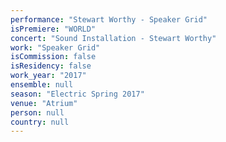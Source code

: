 ```yaml
---
performance: "Stewart Worthy - Speaker Grid"
isPremiere: "WORLD"
concert: "Sound Installation - Stewart Worthy"
work: "Speaker Grid"
isCommission: false
isResidency: false
work_year: "2017"
ensemble: null
season: "Electric Spring 2017"
venue: "Atrium"
person: null
country: null
---
```


